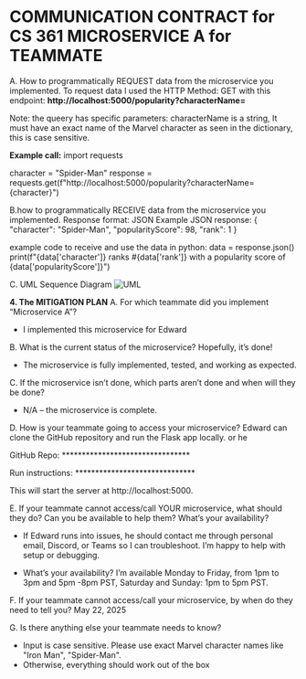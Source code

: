 # COMMUNICATION CONTRACT for CS 361 MICROSERVICE A for TEAMMATE

A. How to programmatically REQUEST data from the microservice you implemented. 
To request data I used the HTTP Method: GET
with this endpoint:
**http://localhost:5000/popularity?characterName=<CharacterName>**

Note: the queery has specific parameters: 
characterName is a string, It must have an exact name of the Marvel character as seen in the dictionary, this is case sensitive.

**Example call:**
import requests

character = "Spider-Man"
response = requests.get(f"http://localhost:5000/popularity?characterName={character}")

B.how to programmatically RECEIVE data from the microservice you implemented.
Response format: JSON
Example JSON response:
{
  "character": "Spider-Man",
  "popularityScore": 98,
  "rank": 1
}

example code to receive and use the data in python:
data = response.json()
print(f"{data['character']} ranks #{data['rank']} with a popularity score of {data['popularityScore']}")

C. UML Sequence Diagram
![UML](https://github.com/user-attachments/assets/b0a17fb4-3594-46da-b00b-037873b5343e)

**4. The MITIGATION PLAN**
A. For which teammate did you implement “Microservice A”?
- I implemented this microservice for Edward

B. What is the current status of the microservice? Hopefully, it’s done!
- The microservice is fully implemented, tested, and working as expected.

C. If the microservice isn’t done, which parts aren’t done and when will they be done?
- N/A – the microservice is complete.

D. How is your teammate going to access your microservice?
Edward can clone the GitHub repository and run the Flask app locally. or he 

GitHub Repo:  ********************************

Run instructions: ******************************

This will start the server at http://localhost:5000.


E. If your teammate cannot access/call YOUR microservice, what should they do? Can you be available to help them? What’s your availability?

- If Edward runs into issues, he should contact me through personal email, Discord, or Teams so I can troubleshoot. I’m happy to help with setup or debugging.

-  What’s your availability?
I’m available Monday to Friday, from 1pm to 3pm and 5pm -8pm PST, Saturday and Sunday: 1pm to 5pm PST.


F. If your teammate cannot access/call your microservice, by when do they need to tell you?
May 22, 2025

G. Is there anything else your teammate needs to know?
- Input is case sensitive. Please use exact Marvel character names like "Iron Man", "Spider-Man".
- Otherwise, everything should work out of the box
